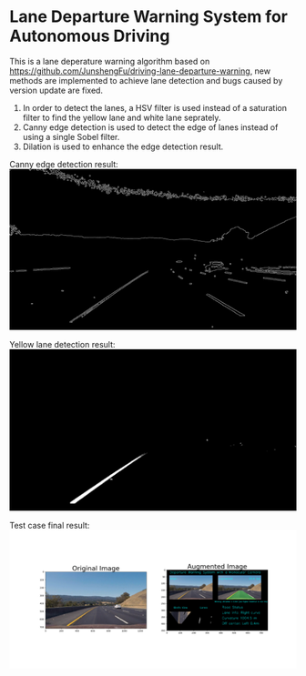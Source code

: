 # Lane Departure Warning System for Autonomous Driving

This is a lane deperature warning algorithm based on https://github.com/JunshengFu/driving-lane-departure-warning, new methods are implemented to achieve lane detection and bugs caused by version update are fixed.


1. In order to detect the lanes, a HSV filter is used instead of a saturation filter to find the yellow lane and white lane seprately.
2. Canny edge detection is used to detect the edge of lanes instead of using a single Sobel filter. 
3. Dilation is used to enhance the edge detection result.


Canny edge detection result:
![Canny edge detection result](https://github.com/tian-cthit/Lane-Detection/blob/master/examples/canny%20edge%20detection.png)

Yellow lane detection result:
![Yellow lane detection result](https://github.com/tian-cthit/Lane-Detection/blob/master/examples/yellow%20lane.png)

Test case final result:
![Test case final result](https://github.com/tian-cthit/Lane-Detection/blob/master/examples/canny%20and%20hsv%20result.png)
